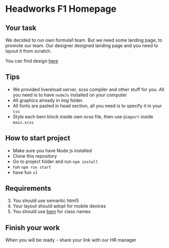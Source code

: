 # Headworks F1 Homepage

## Your task
We decided to run own formula1 team. But we need some landing page, to promote our team.
Our designer designed landing page and you need to layout it from scratch.

You can find design [here](https://www.figma.com/file/80sxh0hx8V8jd8ikcsgQSW/Headworks-F1-Team-internship?node-id=0%3A1)

## Tips
* We provided livereload server, scss compiler and other stuff for you. All you need is to have ```nodeJs``` installed on your computer
* All graphics already in img folder.
* All fonts are pasted in head section, all you need is to specify it in your ```css```
* Style each bem block inside own scss file, then use ```@import``` inside ```main.scss```

## How to start project
* Make sure you have Node js installed
* Clone this repository
* Go to project folder and run ```npm install```
* run ```npm run start```
* have fun =)

## Requirements
3. You should use semantic html5
2. Your layout should adopt for mobile devices
1. You should use [bem](https://en.bem.info/methodology/naming-convention/) for class names

## Finish your work
When you will be ready - share your link with our HR manager
